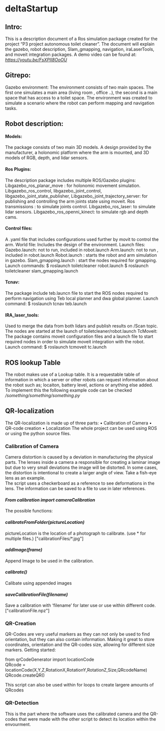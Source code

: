 # deltaStartup
## Intro:
This is a description document of a Ros simulation package created for the project “P3 project autonomous toilet cleaner”.
The document will explain the gazebo,  robot description, Slam_gmapping, navigation, iraLaserTools, and moveit integration packages.
A demo video can be found at: _https://youtu.be/FsXPII8OoOU_
## Gitrepo: 
Gazebo environment:
The environment consists of two main spaces. The first one simulates a main area (living room , office ..), the second is a main space that has access to a toilet space. The environment was created to  simulate a scenario where the robot can perform  mapping and navigation tasks.

## Robot description:
#### Models:
The package consists of two main 3D models. A design provided by the manufacturer, a holonomic platform where the arm is mounted, and 3D models of RGB, depth, and lidar sensors.

#### Ros Plugins:
The description package includes multiple ROS/Gazebo plugins:
Libgazebo_ros_planar_move : for holonomic movement simulation.
Libgazebo_ros_control,
libgazebo_joint_control,
libgazebo_joint_state_publisher,
Libgazebo_joint_trajectory_server: for publishing and controlling the arm joints state using moveit.
Ros transmissions : to simulate joints control.
Libgazebo_ros_laser: to simulate lidar sensors.
Libgazebo_ros_openni_kinect: to simulate rgb and depth cams.


#### Control files:
A .yaml file that includes configurations used further by movit to control the arm.
World file:
Includes the design of the environment.
Launch files:
Gazebo.launch: not to run, included in robot.launch
Arm.launch: not to run , included in robot.launch
Robot.launch : starts the robot and arm simulation in gazebo.
Slam_gmapping.launch : start the nodes required for gmapping.
Launch commands: 
$ roslaunch toiletcleaner robot.launch
$ roslaunch toiletcleaner slam_gmapping.launch

#### Tcnav:
The package include teb.launcn file to start the ROS nodes required to perform navigation using Teb local planner and dwa global planner.
Launch command:
$ roslaunch tcnav teb.launch

#### IRA_laser_tools:
Used to merge the data from both lidars and publish results on /Scan topic.
The nodes are started at the launch of toiletcleaner/robot.launch
TcMoveit:
The package contains moveit configuration files and a launch file to start required nodes in order to simulate moveit integration with the robot.
Launch command:
$ roslaunch tcmoveit tc.launch

## ROS lookup Table
The robot makes use of a Lookup table. It is a requestable table of information in which a server or other robots can request information about the robot such as; locaiton, battery level, actions or anything else added.  
To implement this the following example code can be checked */something/something/something.py*

## QR-localization
The QR-localization is made up of three parts:
•	Calibration of Camera
•	QR-code creation
•	Localization
The whole project can be used using ROS or using the python source files.

### Calibration of Camera
Camera distortion is caused by a deviation in manufacturing the physical parts. The lenses inside a camera a responsible for creating a laminar image but due to very small deviations the image will be distorted. In some cases, the distortion is intentional to create a larger angle of view. Take a fish-eye lens as an example.  
The script uses a checkerboard as a reference to see deformations in the lens. The information can be saved to a file to use in later references.

#### _From calibration import cameraCalibration_
The possible functions:
#### _calibrateFromFolder(pictureLocation)_
pictureLocation is the location of a photograph to calibrate. (use * for multiple files.) ["calibrationFiles/*.jpg"]

#### _addImage(frame)_
Append Image to be used in the calibration.

#### _calibrate()_
Calibate using appended images

#### _saveCalibrationFile(filename)_
Save a calibration with ‘filename’ for later use or use within different code. ["calibrationFile.npz"]

### QR-Creation
QR-Codes are very useful markers as they can not only be used to find orientation, but they can also contain information. Making it great to store coordinates, orientation and the QR-codes size, allowing for different size markers.
Getting started:

from qrCodeGenerator import locationCode  
QRcode = locationCode(X,Y,Z,RotationX,RotationY,RotationZ,Size,QRcodeName)  
QRcode.createQR()  

This script can also be used within for loops to create largere amounts of QRcodes


### QR-Detection
This is the part where the software uses the calibrated camera and the QR-codes that were made with the other script to detect its location within the envourment. 
